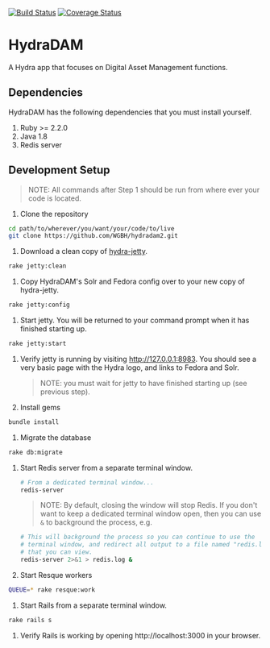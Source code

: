 [![Build Status](https://travis-ci.org/WGBH/hydradam2.svg?branch=iu-demo)](https://travis-ci.org/WGBH/hydradam2)
[![Coverage Status](https://coveralls.io/repos/github/WGBH/hydradam2/badge.svg?branch=iu-demo)](https://coveralls.io/github/WGBH/hydradam2?branch=iu-demo)

# HydraDAM

A Hydra app that focuses on Digital Asset Management functions.


## Dependencies

HydraDAM has the following dependencies that you must install yourself.

1. Ruby >= 2.2.0
1. Java 1.8
1. Redis server

## Development Setup

> NOTE: All commands after Step 1 should be run from where ever your code is located.

1. Clone the repository
  ```bash
  cd path/to/wherever/you/want/your/code/to/live
  git clone https://github.com/WGBH/hydradam2.git
  ```

1. Download a clean copy of [hydra-jetty](https://github.com/projecthydra/hydra-jetty).
  ```bash
  rake jetty:clean
  ```

1. Copy HydraDAM's Solr and Fedora config over to your new copy of hydra-jetty.
  ```bash
  rake jetty:config
  ```

1. Start jetty. You will be returned to your command prompt when it has
   finished starting up.
  ```bash
  rake jetty:start
  ```

1. Verify jetty is running by visiting http://127.0.0.1:8983. You should see a
   very basic page with the Hydra logo, and links to Fedora and Solr.

   > NOTE: you must wait for jetty to have finished starting up (see previous
   > step).

1. Install gems
  ```bash
  bundle install
  ```

1. Migrate the database
  ```bash
  rake db:migrate
  ```

1. Start Redis server from a separate terminal window.
   ```bash
   # From a dedicated terminal window...
   redis-server
   ```

   > NOTE: By default, closing the window will stop Redis. If you don't want
   > to keep a dedicated terminal window open, then you can use `&` to
   > background the process, e.g.
     ```bash
     # This will background the process so you can continue to use the
     # terminal window, and redirect all output to a file named "redis.log"
     # that you can view.
     redis-server 2>&1 > redis.log &
     ```

1. Start Resque workers
  ```bash
  QUEUE=* rake resque:work
  ```

1. Start Rails from a separate terminal window.
  ```bash
  rake rails s
  ```

1. Verify Rails is working by opening http://localhost:3000 in your browser.
